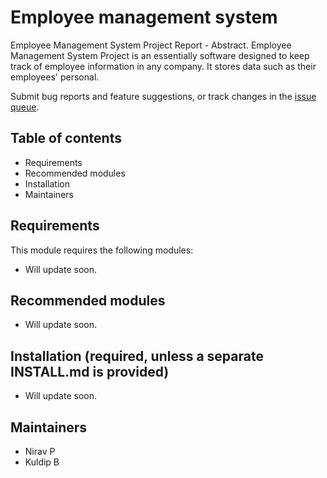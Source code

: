 # Employee management system

Employee Management System Project Report - Abstract. 
Employee Management System Project is an essentially software designed to keep track of employee information in any company.
It stores data such as their employees' personal.

Submit bug reports and feature suggestions, or track changes in the
[issue queue]([https://github.com/Nirav-GCC/ems/issues]).


## Table of contents

- Requirements
- Recommended modules
- Installation
- Maintainers


## Requirements 

This module requires the following modules:

- Will update soon.


## Recommended modules
- Will update soon.

## Installation (required, unless a separate INSTALL.md is provided)

- Will update soon.


## Maintainers

- Nirav P
- Kuldip B
